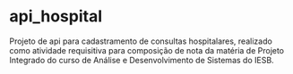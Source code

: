 # api_hospital
Projeto de api para cadastramento de consultas hospitalares, realizado como atividade requisitiva para composição de nota da matéria de Projeto Integrado do curso de Análise e Desenvolvimento de Sistemas do IESB. 

